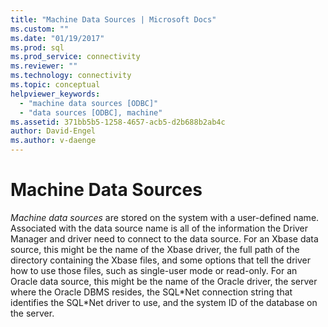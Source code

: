 ```yaml
---
title: "Machine Data Sources | Microsoft Docs"
ms.custom: ""
ms.date: "01/19/2017"
ms.prod: sql
ms.prod_service: connectivity
ms.reviewer: ""
ms.technology: connectivity
ms.topic: conceptual
helpviewer_keywords: 
  - "machine data sources [ODBC]"
  - "data sources [ODBC], machine"
ms.assetid: 371bb5b5-1258-4657-acb5-d2b688b2ab4c
author: David-Engel
ms.author: v-daenge
---
```

# Machine Data Sources
*Machine data sources* are stored on the system with a user-defined name. Associated with the data source name is all of the information the Driver Manager and driver need to connect to the data source. For an Xbase data source, this might be the name of the Xbase driver, the full path of the directory containing the Xbase files, and some options that tell the driver how to use those files, such as single-user mode or read-only. For an Oracle data source, this might be the name of the Oracle driver, the server where the Oracle DBMS resides, the SQL*Net connection string that identifies the SQL\*Net driver to use, and the system ID of the database on the server.
